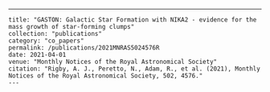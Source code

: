 ---
    title: "GASTON: Galactic Star Formation with NIKA2 - evidence for the mass growth of star-forming clumps"
    collection: "publications"
    category: "co_papers"
    permalink: /publications/2021MNRAS5024576R
    date: 2021-04-01
    venue: "Monthly Notices of the Royal Astronomical Society"
    citation: "Rigby, A. J., Peretto, N., Adam, R., et al. (2021), Monthly Notices of the Royal Astronomical Society, 502, 4576."
    ---